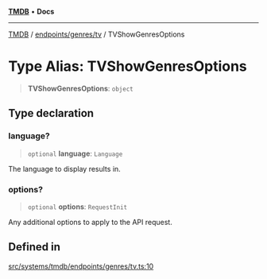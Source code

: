 [**TMDB**](../../../../README.md) • **Docs**

***

[TMDB](../../../../README.md) / [endpoints/genres/tv](../README.md) / TVShowGenresOptions

# Type Alias: TVShowGenresOptions

> **TVShowGenresOptions**: `object`

## Type declaration

### language?

> `optional` **language**: `Language`

The language to display results in.

### options?

> `optional` **options**: `RequestInit`

Any additional options to apply to the API request.

## Defined in

[src/systems/tmdb/endpoints/genres/tv.ts:10](https://github.com/Norviah/media-hub/blob/18a8c2edf600e1d27fc5173db1855dfb068c9a34/src/systems/tmdb/endpoints/genres/tv.ts#L10)
